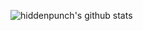 ![hiddenpunch's github stats](https://github-readme-stats.vercel.app/api?username=hiddenpunch&count_private=true&include_all_commits=true)
